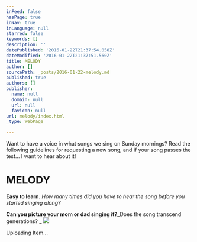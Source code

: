 ```yaml
---
inFeed: false
hasPage: true
inNav: true
inLanguage: null
starred: false
keywords: []
description: ''
datePublished: '2016-01-22T21:37:54.058Z'
dateModified: '2016-01-22T21:37:51.560Z'
title: MELODY
author: []
sourcePath: _posts/2016-01-22-melody.md
published: true
authors: []
publisher:
  name: null
  domain: null
  url: null
  favicon: null
url: melody/index.html
_type: WebPage

---
```

Want to have a voice in what songs we sing on Sunday mornings?  Read the following guidelines for requesting a new song, and if your song passes the test... I want to hear about it! 

# MELODY

**Easy to learn**.  _How many times did you have to hear the song before you started singing along?_

**Can you picture your mom or dad singing it?**_Does the song transcend generations? _
![](https://imgflo.herokuapp.com/graph/vahj1ThiexotieMo/c6719a029a16d5e04836ebfcdaef8c44/passthrough.jpg?height=422&input=https%3A%2F%2Fs3-us-west-2.amazonaws.com%2Fthe-grid-img%2Fp%2F7986f32c2693e93f003fc74e5a8328f5b6ba01a7.jpg&width=750)

Uploading Item...